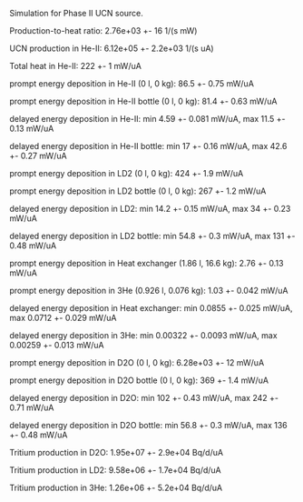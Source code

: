 Simulation for Phase II UCN source.

Production-to-heat ratio:
2.76e+03 +- 16 1/(s mW)

UCN production in He-II:
6.12e+05 +- 2.2e+03 1/(s uA)

Total heat in He-II:
222 +- 1 mW/uA

prompt energy deposition in He-II (0 l, 0 kg):
86.5 +- 0.75 mW/uA

prompt energy deposition in He-II bottle (0 l, 0 kg):
81.4 +- 0.63 mW/uA

delayed energy deposition in He-II:
min 4.59 +- 0.081 mW/uA, max 11.5 +- 0.13 mW/uA

delayed energy deposition in He-II bottle:
min 17 +- 0.16 mW/uA, max 42.6 +- 0.27 mW/uA

prompt energy deposition in LD2 (0 l, 0 kg):
424 +- 1.9 mW/uA

prompt energy deposition in LD2 bottle (0 l, 0 kg):
267 +- 1.2 mW/uA

delayed energy deposition in LD2:
min 14.2 +- 0.15 mW/uA, max 34 +- 0.23 mW/uA

delayed energy deposition in LD2 bottle:
min 54.8 +- 0.3 mW/uA, max 131 +- 0.48 mW/uA

prompt energy deposition in Heat exchanger (1.86 l, 16.6 kg):
2.76 +- 0.13 mW/uA

prompt energy deposition in 3He (0.926 l, 0.076 kg):
1.03 +- 0.042 mW/uA

delayed energy deposition in Heat exchanger:
min 0.0855 +- 0.025 mW/uA, max 0.0712 +- 0.029 mW/uA

delayed energy deposition in 3He:
min 0.00322 +- 0.0093 mW/uA, max 0.00259 +- 0.013 mW/uA

prompt energy deposition in D2O (0 l, 0 kg):
6.28e+03 +- 12 mW/uA

prompt energy deposition in D2O bottle (0 l, 0 kg):
369 +- 1.4 mW/uA

delayed energy deposition in D2O:
min 102 +- 0.43 mW/uA, max 242 +- 0.71 mW/uA

delayed energy deposition in D2O bottle:
min 56.8 +- 0.3 mW/uA, max 136 +- 0.48 mW/uA

Tritium production in D2O:
1.95e+07 +- 2.9e+04 Bq/d/uA

Tritium production in LD2:
9.58e+06 +- 1.7e+04 Bq/d/uA

Tritium production in 3He:
1.26e+06 +- 5.2e+04 Bq/d/uA

